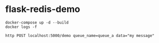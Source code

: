 # flask-redis-demo

```
docker-compose up -d --build
docker logs -f
```

```
http POST localhost:5000/demo queue_name=queue_a data="my message"
```
